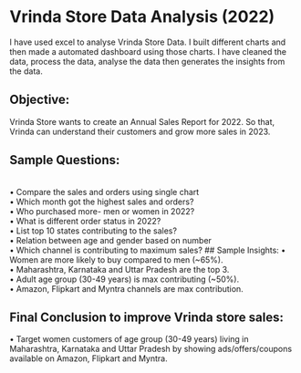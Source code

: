 # Vrinda Store Data Analysis (2022)
I have used excel to analyse Vrinda Store Data. I built different charts and then made a automated dashboard using those charts.
I have cleaned the data, process the data, analyse the data then generates the insights from the data. 
## Objective:
Vrinda Store wants to create an Annual Sales Report for 2022.
So that, Vrinda can understand their customers and grow more sales in 2023.
## Sample Questions:
<br>
•	Compare the sales and orders using single chart
<br>
•	Which month got the highest sales and orders?
<br>
•	Who purchased more- men or women in 2022?
<br>
•	What is different order status in 2022?
<br>
•	List top 10 states contributing to the sales?
<br>
•	Relation between age and gender based on number
<br>
•	Which channel is contributing to maximum sales?
## Sample Insights:
•	Women are more likely to buy compared to men (~65%).
<br>
•	Maharashtra, Karnataka and Uttar Pradesh are the top 3.
<br>
•	Adult age group (30-49 years) is max contributing (~50%).
<br>
•	Amazon, Flipkart and Myntra channels are max contribution.

## Final Conclusion to improve Vrinda store sales:
•	Target women customers of age group (30-49 years) living in Maharashtra, Karnataka and Uttar Pradesh by showing ads/offers/coupons available on Amazon, Flipkart and Myntra.

